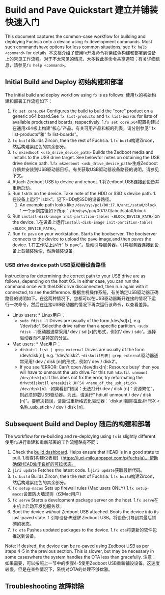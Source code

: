  
# Build and Pave Quickstart  建立并铺装快速入门 

This document captures the common-case workflow for building and deploying Fuchsia onto a device using `fx` development commands. Most such commandshave options for less common situations; see `fx help <command>` for details. 本文档介绍了使用fx开发命令将紫红色构建和部署到设备上的常见工作流程。对于不太常见的情况，大多数此类命令共享选项；有关详细信息，请参见`fx help <command>`。

 
## Initial Build and Deploy  初始构建和部署 

The initial build and deploy workflow using `fx` is as follows:  使用`fx`的初始构建和部署工作流程如下：

 
1.  `fx set core.x64` Configures the build to build the "core" product on a generic x64 board.See `fx list-products` and `fx list-boards` for lists of available productsand boards, respectively. 1.`fx set core.x64`配置构建以在通用x64板上构建“核心”产品。有关可用产品和板的列表，请分别参见“ fx list-products”和“ fx list-boards”。
1.  `fx build` Builds Zircon, then the rest of Fuchsia. 1.`fx build`构建Zircon，然后构建紫红色的其余部分。
1.  `fx mkzedboot <usb_drive_device_path>` Builds the Zedboot media and installs to the USB drive target. See belowfor notes on obtaining the USB drive device path. 1.`fx mkzedboot <usb_drive_device_path>`生成Zedboot介质并安装到USB驱动器目标。有关获取USB驱动器设备路径的说明，请参见下文。
1.  Attach Zedboot USB to device and reboot.  1.将Zedboot USB连接到设备并重新启动。
1.  Run `lsblk` on the device. Take note of the HDD or SSD's device path.  1.在设备上运行“ lsblk”。记下HDD或SSD的设备路径。
    1. An example path looks like `/dev/sys/pci/00:17.0/ahci/sata0/block`  1.一个示例路径如下所示：/dev/sys/pci/00:17.0/ahci/sata0/block
1.  Run `install-disk-image init-partition-tables <BLOCK_DEVICE_PATH>` on the device.  1.在设备上运行`install-disk-image init-partition-tables <BLOCK_DEVICE_PATH>`。
1.  Run `fx pave` on your workstation. Starts the bootserver. The bootserver connects to the device to upload the pave image,and then paves the device. 1.在工作站上运行“ fx pave”。启动引导服务器。引导服务器连接到设备上载铺装映像，然后铺装设备。

 
### USB drive device path  USB驱动器设备路径 

Instructions for determining the correct path to your USB drive are as follows, depending on the host OS. In either case, you can run the command once with theUSB drive disconnected, then run again with it connected, to see thedifference. 根据主机操作系统，有关确定USB驱动器正确路径的说明如下。在这两种情况下，您都可以在USB驱动器断开连接的情况下运行一次命令，然后在连接USB驱动器的情况下再次运行该命令，以查看差异。

 
* Linux users:  * Linux用户：
  - `sudo fdisk -l` Drives are usually of the form /dev/sd[x], e.g. '/dev/sdc'. Selectthe drive rather than a specific partition. -`sudo fdisk -l`驱动器通常采用/ dev / sd [x]的形式，例如'/ dev / sdc'。选择驱动器而不是特定的分区。
* Mac users:  * Mac用户：
  - `diskutil list | grep external` Drives are usually of the form /dev/disk[n], e.g. '/dev/disk2'. -`diskutil列表| grep external`驱动器通常采用/ dev / disk [n]的形式，例如'/ dev / disk2'。
  - If you see 'ERROR: Can't open /dev/disk[n]: Resource busy' then you will have to unmount the usb drive.For this run `hdiutil unmount /dev/disk[n]`.If this does not fix the error, try reformating the drive:`diskutil eraseDisk JHFSX <name_of_the_usb_stick> /dev/disk[n]`. -如果看到“错误：无法打开/ dev / disk [n]：资源繁忙”，则必须卸载USB驱动器。为此，请运行“ hdiutil unmount / dev / disk [n]”。要解决错误，请尝试重新格式化驱动器：`diskutil擦除磁盘JHFSX <名称_usb_stick> / dev / disk [n]。

 
## Subsequent Build and Deploy  随后的构建和部署 

The workflow for re-building and re-deploying using `fx` is slightly different:  使用`fx`进行重建和重新部署的工作流程略有不同：

 
1.  Check the [build dashboard](https://luci-milo.appspot.com/p/fuchsia). Helps ensure that HEAD is in a good state to pull. 1.检查[构建仪表板]（https://luci-milo.appspot.com/p/fuchsia）。帮助确保HEAD处于良好的可拉状态。
1.  `jiri update` Fetches the latest code. 1.`jiri update`获取最新代码。
1.  `fx build` Builds Zircon, then the rest of Fuchsia. 1.`fx build`构建Zircon，然后构建紫红色的其余部分。
1.  `fx setup-macos` Sets up firewall rules (Mac users ONLY)  1.`fx setup-macos`设置防火墙规则（仅Mac用户）
1.  `fx serve` Starts a development package server on the host. 1.`fx serve`在主机上启动开发包服务器。
1.  Boot the device *without* Zedboot USB attached. Boots the device into its last-paved state. 1.引导设备*未连接* Zedboot USB。将设备引导到其最后铺砌的状态。
1.  `fx ota` Pushes updated packages to the device. 1.`fx ota`将更新的软件包推送到设备。

Note: If desired, the device can be re-paved using Zedboot USB as per steps 4-5 in the previous section. This is slower, but may be necessary in some caseswhere the system handles the OTA less than gracefully. 注意：如果需要，可以按照上一节中的步骤4-5使用Zedboot USB重新铺设设备。这速度较慢，但​​是在某些情况下，系统对OTA的处理不够优雅。

 
## Troubleshooting  故障排除 

 
